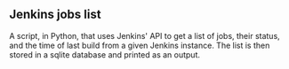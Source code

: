 ## Jenkins jobs list

A script, in Python, that uses Jenkins' API to get a list of jobs, their status, and the time of last build from a given Jenkins instance. The list is then stored in a sqlite database and printed as an output.
